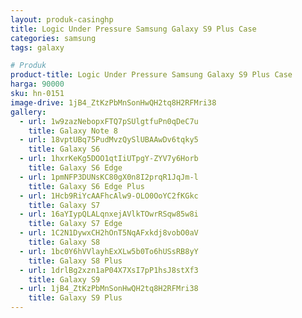 ```yaml
---
layout: produk-casinghp
title: Logic Under Pressure Samsung Galaxy S9 Plus Case
categories: samsung
tags: galaxy

# Produk
product-title: Logic Under Pressure Samsung Galaxy S9 Plus Case
harga: 90000
sku: hn-0151
image-drive: 1jB4_ZtKzPbMnSonHwQH2tq8H2RFMri38
gallery:
  - url: 1w9zazNebopxFTQ7pSUlgtfuPn0qDeC7u
    title: Galaxy Note 8
  - url: 18vptUBq75PudMvzQySlUBAAwDv6tqky5
    title: Galaxy S6
  - url: 1hxrKeKg5DOO1qtIiUTpgY-ZYV7y6Horb
    title: Galaxy S6 Edge
  - url: 1pmNFP3DUNsKC80gX0n8I2prqR1JqJm-l
    title: Galaxy S6 Edge Plus
  - url: 1Hcb9RiYcAAFhcAlw9-OLO0OoYC2fKGkc
    title: Galaxy S7
  - url: 16aYIypQLALqnxejAVlkTOwrRSqw85w8i
    title: Galaxy S7 Edge
  - url: 1C2N1DywxCH2hOnT5NqAFxkdj8vobO0aV
    title: Galaxy S8
  - url: 1bc0Y6hVVlayhExXLw5b0To6hUSsRB8yY
    title: Galaxy S8 Plus
  - url: 1drlBg2xzn1aP04X7XsI7pP1hsJ8stXf3
    title: Galaxy S9
  - url: 1jB4_ZtKzPbMnSonHwQH2tq8H2RFMri38
    title: Galaxy S9 Plus
---
```

